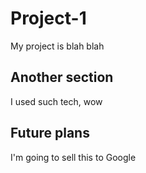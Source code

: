 # Project-1
My project is blah blah

## Another section 
I used such tech, wow

## Future plans
I'm going to sell this to Google